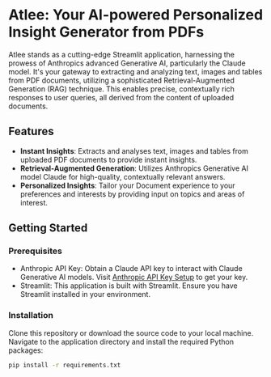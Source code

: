 # Atlee: Your AI-powered Personalized Insight Generator from PDFs

Atlee stands as a cutting-edge Streamlit application, harnessing the prowess of Anthropics advanced Generative AI, particularly the Claude model. It's your gateway to extracting and analyzing text, images and tables from PDF documents, utilizing a sophisticated Retrieval-Augmented Generation (RAG) technique. This enables precise, contextually rich responses to user queries, all derived from the content of uploaded documents.

## Features

- **Instant Insights**: Extracts and analyses text, images and tables from uploaded PDF documents to provide instant insights.
- **Retrieval-Augmented Generation**: Utilizes Anthropics Generative AI model Claude for high-quality, contextually relevant answers.
- **Personalized Insights**: Tailor your Document experience to your preferences and interests by providing input on topics and areas of interest.

## Getting Started

### Prerequisites

- Anthropic API Key: Obtain a Claude API key to interact with Claude Generative AI models. Visit [Anthropic API Key Setup]([https://docs.anthropic.com/claude/docs/getting-access-to-claude]) to get your key.
- Streamlit: This application is built with Streamlit. Ensure you have Streamlit installed in your environment.

### Installation

Clone this repository or download the source code to your local machine. Navigate to the application directory and install the required Python packages:
```bash
pip install -r requirements.txt
